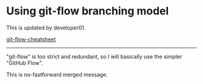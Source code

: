 # Using git-flow branching model

This is updated by developer01.

[git-flow-cheatsheet](https://danielkummer.github.io/git-flow-cheatsheet/index.ja_JP.html)

---

"git-flow" is too strict and redundant, so I will basically use the simpler "GitHub Flow".

This is no-fastforward merged message.
